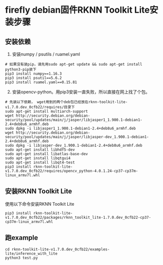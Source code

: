 # firefly debian固件RKNN Toolkit Lite安装步骤

## 安装依赖
1. 安装numpy / psutils / ruamel.yaml
```
# 如果没有装pip，请先用sudo apt-get update && sudo apt-get install python3-pip装下
pip3 install numpy==1.16.3
pip3 install psutil==5.6.2
pip3 install ruamel.yaml==0.15.81
```

2. 安装opencv-python。用pip3安装一直失败，所以直接在网上找了个包。
```
# 先装以下依赖， wget用到的两个deb包已经放在rknn-toolkit-lite-v1.7.0.dev_0cfb22/requires/目录下
sudo apt-get install multiarch-support
wget http://security.debian.org/debian-security/pool/updates/main/j/jasper/libjasper1_1.900.1-debian1-2.4+deb8u6_armhf.deb
sudo dpkg -i libjasper1_1.900.1-debian1-2.4+deb8u6_armhf.deb
wget http://security.debian.org/debian-security/pool/updates/main/j/jasper/libjasper-dev_1.900.1-debian1-2.4+deb8u6_armhf.deb
sudo dpkg -i libjasper-dev_1.900.1-debian1-2.4+deb8u6_armhf.deb
sudo apt-get install libhdf5-dev
sudo apt-get install libatlas-base-dev
sudo apt-get install libqtgui4
sudo apt-get install libqt4-test
pip3 install rknn-toolkit-lite-v1.7.0.dev_0cfb22/requires/opencv_python-4.0.1.24-cp37-cp37m-linux_armv7l.whl
```

## 安装RKNN Toolkit Lite
使用以下命令安装RKNN Toolkit Lite
```
pip3 install rknn-toolkit-lite-v1.7.0.dev_0cfb22/packages/rknn_toolkit_lite-1.7.0.dev_0cfb22-cp37-cp37m-linux_armv7l.whl
```

## 跑example
```
cd rknn-toolkit-lite-v1.7.0.dev_0cfb22/examples-lite/inference_with_lite
python3 test.py
```
